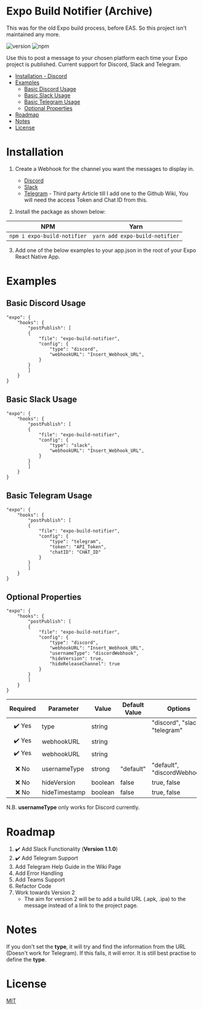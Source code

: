 # Expo Build Notifier (Archive)
This was for the old Expo build process, before EAS. So this project isn't maintained any more.

![version](https://img.shields.io/npm/v/expo-build-notifier "Version")
![npm](https://img.shields.io/npm/dt/expo-build-notifier.svg "Total Downloads")

Use this to post a message to your chosen platform each time your Expo project is published. Current support for Discord, Slack and Telegram.

- [Installation - Discord](#installation)
- [Examples](#examples)
    - [Basic Discord Usage](#basic-discord-usage)
    - [Basic Slack Usage](#basic-slack-usage)
    - [Basic Telegram Usage](#basic-telegram-usage)
    - [Optional Properties](#optional-properties)
- [Roadmap](#roadmap)
- [Notes](#notes)
- [License](#license)



# Installation
1. Create a Webhook for the channel you want the messages to display in.
    - [Discord](https://support.discord.com/hc/en-us/articles/228383668-Intro-to-Webhooks "Discords How-to-Guide for Webhooks")
    - [Slack](https://api.slack.com/messaging/webhooks#posting_with_webhooks "Slacks How-to-Guide for Webhooks")
    - [Telegram](https://dev.to/rizkyrajitha/get-notifications-with-telegram-bot-537l) - Third party Article till I add one to the Github Wiki, You will need the access Token and Chat ID from this.

2. Install the package as shown below:

| NPM                               | Yarn                                 |
| --------------------------------- | ------------------------------------ |
| ```npm i expo-build-notifier``` | ```yarn add expo-build-notifier``` |

3. Add one of the below examples to your app.json in the root of your Expo React Native App.


# Examples

## Basic Discord Usage
```
"expo": {
    "hooks": {
        "postPublish": [
        {
            "file": "expo-build-notifier",
            "config": {
                "type": "discord",
                "webhookURL": "Insert_Webhook_URL",
            }
        }
        ]
    }
}
```

## Basic Slack Usage
```
"expo": {
    "hooks": {
        "postPublish": [
        {
            "file": "expo-build-notifier",
            "config": {
                "type": "slack",
                "webhookURL": "Insert_Webhook_URL",
            }
        }
        ]
    }
}
```

## Basic Telegram Usage
```
"expo": {
    "hooks": {
        "postPublish": [
        {
            "file": "expo-build-notifier",
            "config": {
                "type": "telegram",
                "token": "API_Token",
                "chatID": "CHAT_ID"
            }
        }
        ]
    }
}
```

## Optional Properties
```
"expo": {
    "hooks": {
        "postPublish": [
        {
            "file": "expo-build-notifier",
            "config": {
                "type": "discord",
                "webhookURL": "Insert_Webhook_URL",
                "usernameType": "discordWebhook",
                "hideVersion": true,
                "hideReleaseChannel": true
            }
        }
        ]
    }
}
```
| Required | Parameter     | Value   | Default Value | Options                        |
| :------: | ------------- | ------- | ------------- | ------------------------------ |
|  ✔️ Yes  | type          | string  |               | "discord", "slack", "telegram" |
|  ✔️ Yes  | webhookURL    | string  |               |                                |
|  ✔️ Yes  | webhookURL    | string  |               |                                |
|   ❌ No   | usernameType  | strong  | "default"     | "default", "discordWebhook"    |
|   ❌ No   | hideVersion   | boolean | false         | true, false                    |
|   ❌ No   | hideTimestamp | boolean | false         | true, false                    |

N.B. **usernameType** only works for Discord currently.



# Roadmap
1. ✔️ Add Slack Functionality (**Version 1.1.0**)
2. ✔️ Add Telegram Support
3. Add Telegram Help Guide in the Wiki Page
4. Add Error Handling
5. Add Teams Support
6. Refactor Code
7. Work towards Version 2
    - The aim for version 2 will be to add a build URL (.apk, .ipa) to the message instead of a link to the project page.




# Notes
If you don't set the **type**, it will try and find the information from the URL (Doesn't work for Telegram). If this fails, it will error. It is still best practise to define the **type**.



# License
[MIT](./LICENSE)
